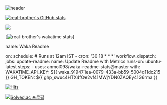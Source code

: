 ![header](https://capsule-render.vercel.app/api?type=waving&color=timeGradient&text=Welcome%20to%20real-brother's%20GitHub%20👋&animation=twinkling&fontSize=35&fontAlignY=40&fontAlign=70&height=200)

[![real-brother's GitHub stats](https://github-readme-stats.vercel.app/api?username=real-brother&theme=tokyonight&show_icons=true)](https://github.com/anuraghazra/github-readme-stats)


<a href="s">
  <img src="https://github-readme-stats.vercel.app/api/top-langs/?username=real-brother&exclude_repo=real-brother.github.io&layout=compact&theme=tokyonight" />
</a>

[![real-brother's wakatime stats](https://github-readme-stats.vercel.app/api/wakatime?username=real_brother)]

<!--START_SECTION:waka-->
  name: Waka Readme

  on:
    schedule:
      # Runs at 12am IST
      - cron: '30 18 * * *'
    workflow_dispatch:
  jobs:
    update-readme:
      name: Update Readme with Metrics
      runs-on: ubuntu-latest
      steps:
        - uses: anmol098/waka-readme-stats@master
          with:
            WAKATIME_API_KEY: ${{ waka_919471ea-0079-433a-bb59-5004d11dc215 }}
            GH_TOKEN: ${{ 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 }}
<!--END_SECTION:waka-->

[![Hits](https://hits.seeyoufarm.com/api/count/incr/badge.svg?url=https%3A%2F%2Fgithub.com%2Freal-brother%2Fhit-counter&count_bg=%230077C8&title_bg=%23004094&icon=&icon_color=%23A21919&title=hits&edge_flat=false)](https://hits.seeyoufarm.com)

[![Solved.ac
프로필](http://mazassumnida.wtf/api/v2/generate_badge?boj=hjhassa1)](https://solved.ac/hjhassa1)